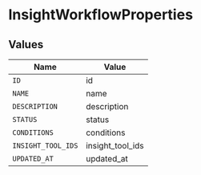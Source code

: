 # InsightWorkflowProperties


## Values

| Name               | Value              |
| ------------------ | ------------------ |
| `ID`               | id                 |
| `NAME`             | name               |
| `DESCRIPTION`      | description        |
| `STATUS`           | status             |
| `CONDITIONS`       | conditions         |
| `INSIGHT_TOOL_IDS` | insight_tool_ids   |
| `UPDATED_AT`       | updated_at         |